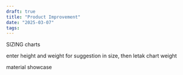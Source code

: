 ```yaml
---
draft: true
title: "Product Improvement"
date: "2025-03-07"
tags: 
---
```

 


SIZING charts


enter height and weight for suggestion in size, then letak chart weight 

material showcase




